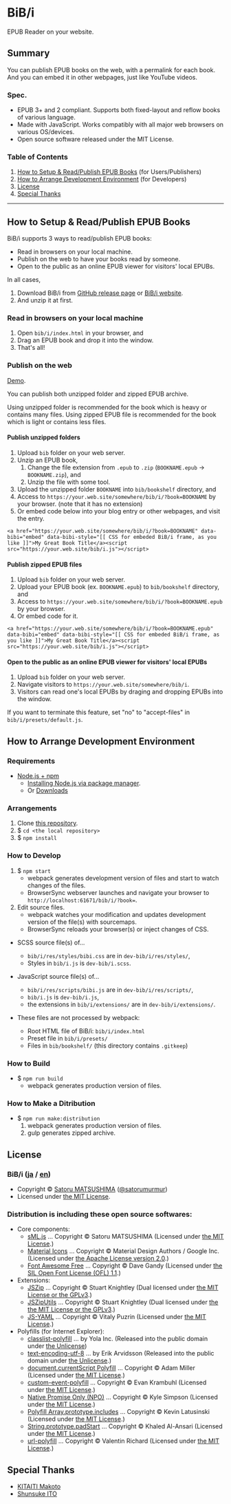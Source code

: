 BiB/i
================================================================================================================================

EPUB Reader on your website.




Summary
--------------------------------------------------------------------------------------------------------------------------------

You can publish EPUB books on the web, with a permalink for each book.
And you can embed it in other webpages, just like YouTube videos.



### Spec.

* EPUB 3+ and 2 compliant. Supports both fixed-layout and reflow books of various language.
* Made with JavaScript. Works compatibly with all major web browsers on various OS/devices.
* Open source software released under the MIT License.



### Table of Contents

1. [How to Setup & Read/Publish EPUB Books](#how-to-setup--readpublish-epub-books) (for Users/Publishers)
2. [How to Arrange Development Environment](#how-to-arrange-development-environment) (for Developers)
3. [License](#license)
4. [Special Thanks](#special-thanks)




--------------------------------------------------------------------------------------------------------------------------------




How to Setup & Read/Publish EPUB Books
--------------------------------------------------------------------------------------------------------------------------------

BiB/i supports 3 ways to read/publish EPUB books:

* Read in browsers on your local machine.
* Publish on the web to have your books read by someone.
* Open to the public as an online EPUB viewer for visitors' local EPUBs.

In all cases,

1. Download BiB/i from [GitHub release page](https://github.com/satorumurmur/bibi/releases) or [BiB/i website](https://bibi.epub.link/#download).
2. And unzip it at first.



### Read in browsers on your local machine 

1. Open `bib/i/index.html` in your browser, and
2. Drag an EPUB book and drop it into the window.
3. That's all!



### Publish on the web

[Demo](https://bibi.epub.link/#demo).

You can publish both unzipped folder and zipped EPUB archive.

Using unzipped folder is recommended for the book which is heavy or contains many files.
Using zipped EPUB file is recommended for the book which is light or contains less files.



#### Publish unzipped folders

1. Upload `bib` folder on your web server.
2. Unzip an EPUB book,
    1. Change the file extension from `.epub` to `.zip` (`BOOKNAME.epub` -> `BOOKNAME.zip`), and
    2. Unzip the file with some tool.
3. Upload the unzipped folder `BOOKNAME` into `bib/bookshelf` directory, and
4. Access to `https://your.web.site/somewhere/bib/i/?book=BOOKNAME` by your browser. (note that it has no extension)
5. Or embed code below into your blog entry or other webpages, and visit the entry.

````
<a href="https://your.web.site/somewhere/bib/i/?book=BOOKNAME" data-bibi="embed" data-bibi-style="[[ CSS for embeded BiB/i frame, as you like ]]">My Great Book Title</a><script src="https://your.web.site/bib/i.js"></script>
````


#### Publish zipped EPUB files

1. Upload `bib` folder on your web server.
2. Upload your EPUB book (ex. `BOOKNAME.epub`) to `bib/bookshelf` directory, and
3. Access to `https://your.web.site/somewhere/bib/i/?book=BOOKNAME.epub` by your browser.
4. Or embed code for it.

````
<a href="https://your.web.site/somewhere/bib/i/?book=BOOKNAME.epub" data-bibi="embed" data-bibi-style="[[ CSS for embeded BiB/i frame, as you like ]]">My Great Book Title</a><script src="https://your.web.site/bib/i.js"></script>
````


#### Open to the public as an online EPUB viewer for visitors' local EPUBs

1. Upload `bib` folder on your web server.
2. Navigate visitors to `https://your.web.site/somewhere/bib/i`.
3. Visitors can read one's local EPUBs by draging and dropping EPUBs into the window.

If you want to terminate this feature, set "no" to "accept-files" in `bib/i/presets/default.js`.



How to Arrange Development Environment
--------------------------------------------------------------------------------------------------------------------------------



### Requirements

* [Node.js + npm](https://nodejs.org/en/)
    - [Installing Node.js via package manager](https://nodejs.org/en/download/package-manager/).
    - Or [Downloads](https://nodejs.org/en/download/)



### Arrangements

1. Clone [this repository](https://github.com/satorumurmur/bibi/). 
2. $ `cd <the local repository>`
3. $ `npm install`



### How to Develop

1. $ `npm start`
    - webpack generates development version of files and start to watch changes of the files.
    - BrowserSync webserver launches and navigate your browser to `http://localhost:61671/bib/i/?book=`.
2. Edit source files.
    - webpack watches your modification and updates development version of the file(s) with sourcemaps.
    - BrowserSync reloads your browser(s) or inject changes of CSS.

* SCSS source file(s) of...
    - `bib/i/res/styles/bibi.css` are in `dev-bib/i/res/styles/`,
    - Styles in `bib/i.js` is `dev-bib/i.scss`.
* JavaScript source file(s) of...
    - `bib/i/res/scripts/bibi.js` are in `dev-bib/i/res/scripts/`,
    - `bib/i.js` is `dev-bib/i.js`,
    - the extensions in `bib/i/extensions/` are in `dev-bib/i/extensions/`.

* These files are not processed by webpack:
    - Root HTML file of BiB/i: `bib/i/index.html`
    - Preset file in `bib/i/presets/`
    - Files in `bib/bookshelf/` (this directory contains `.gitkeep`)



### How to Build

* $ `npm run build`
    - webpack generates production version of files.



### How to Make a Ditribution

* $ `npm run make:distribution`
    1. webpack generates production version of files.
    2. gulp generates zipped archive.




License
--------------------------------------------------------------------------------------------------------------------------------



### BiB/i ([ja](https://bibi.epub.link) / [en](https://github.com/satorumurmur/bibi))

* Copyright &copy; [Satoru MATSUSHIMA](https://string-letters.com) ([@satorumurmur](https://twitter.com/satorumurmur))
* Licensed under [the MIT License](https://github.com/satorumurmur/bibi/blob/master/LICENSE).



### Distribution is including these open source softwares:

* Core components:
    - [sML.js](https://www.npmjs.com/package/sml.js) ... Copyright &copy; Satoru MATSUSHIMA (Licensed under [the MIT License](https://github.com/satorumurmur/sML/blob/master/LICENSE).)
    - [Material Icons](https://material.io/icons/) ... Copyright &copy; Material Design Authors / Google Inc. (Licensed under [the Apache License version 2.0](https://www.apache.org/licenses/LICENSE-2.0.html).)
    - [Font Awesome Free](https://fontawesome.com) ... Copyright &copy; Dave Gandy (Licensed under [the SIL Open Font License (OFL) 1.1](https://fontawesome.com/license/free).)
* Extensions:
    - [JSZip](http://stuk.github.io/jszip) ... Copyright &copy; Stuart Knightley (Dual licensed under [the MIT License or the GPLv3](https://github.com/Stuk/jszip/blob/HEAD/LICENSE.markdown).)
    - [JSZipUtils](http://stuk.github.io/jszip-utils) ... Copyright &copy; Stuart Knightley (Dual licensed under [the the MIT License or the GPLv3](https://github.com/Stuk/jszip-utils/blob/master/LICENSE.markdown).)
    - [JS-YAML](http://nodeca.github.io/js-yaml/) ... Copyright &copy; Vitaly Puzrin (Licensed under [the MIT License](https://github.com/nodeca/js-yaml/blob/master/LICENSE).)
* Polyfills (for Internet Explorer):
    - [classlist-polyfill](https://github.com/yola/classlist-polyfill) ... by Yola Inc. (Released into the public domain under [the Unlicense](https://github.com/yola/classlist-polyfill/blob/master/LICENSE))
    - [text-encoding-utf-8](https://github.com/arv/text-encoding-utf-8) ... by Erik Arvidsson (Released into the public domain under [the Unlicense](https://github.com/arv/text-encoding-utf-8/blob/master/LICENSE.md).)
    - [document.currentScript Polyfill](https://github.com/amiller-gh/currentScript-polyfill) ... Copyright &copy; Adam Miller (Licensed under [the MIT License](https://github.com/amiller-gh/currentScript-polyfill/blob/master/LICENSE).)
    - [custom-event-polyfill](https://github.com/kumarharsh/custom-event-polyfill) ... Copyright &copy; Evan Krambuhl (Licensed under [the MIT License](https://github.com/kumarharsh/custom-event-polyfill/blob/master/LICENSE).)
    - [Native Promise Only (NPO)](https://github.com/getify/native-promise-only) ... Copyright &copy; Kyle Simpson (Licensed under [the MIT License](http://getify.mit-license.org/).)
    - [Polyfill Array.prototype.includes](https://github.com/latusinski/polyfill-array-includes) ... Copyright &copy; Kevin Latusinski (Licensed under [the MIT License](https://www.npmjs.com/package/polyfill-array-includes).)
    - [String.prototype.padStart](https://github.com/KhaledElAnsari/String.prototype.padStart) ... Copyright &copy; Khaled Al-Ansari (Licensed under [the MIT License](https://github.com/KhaledElAnsari/String.prototype.padStart/blob/master/LICENSE).)
    - [url-polyfill](https://github.com/lifaon74/url-polyfill) ... Copyright &copy; Valentin Richard (Licensed under [the MIT License](https://github.com/lifaon74/url-polyfill/blob/master/LICENSE).)


Special Thanks
--------------------------------------------------------------------------------------------------------------------------------

* [KITAITI Makoto](https://github.com/KitaitiMakoto)
* [Shunsuke ITO](https://github.com/shunito)
